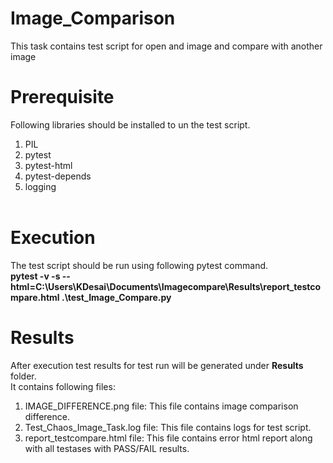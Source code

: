 # Image_Comparison
This task contains test script for open and image and compare with another image

# Prerequisite
Following libraries should be installed to un the test script.</br>
1. PIL </br>
2. pytest </br>
3. pytest-html </br>
4. pytest-depends </br>
5. logging </br></br>

# Execution

The test script should be run using following pytest command. </br>
**pytest -v -s --html=C:\Users\KDesai\Documents\Imagecompare\Results\report_testcompare.html .\test_Image_Compare.py**

# Results

After execution test results for test run will be generated under **Results** folder. </br>
It contains following files: </br>
1. IMAGE_DIFFERENCE.png file: This file contains image comparison difference. </br>
2. Test_Chaos_Image_Task.log file: This file contains logs for test script. </br>
3. report_testcompare.html file: This file contains error html report along with all testases with PASS/FAIL results. </br>
